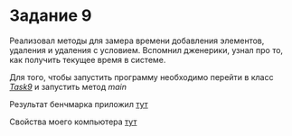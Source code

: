 # Задание 9

Реализовал методы для замера времени добавления элементов, удаления
и удаления с условием. Вспомнил дженерики, узнал про то, как получить текущее время в системе.

Для того, чтобы запустить программу необходимо перейти в класс
[*Task9*](./Task9.java) и запустить метод *main*

Результат бенчмарка приложил [тут](./resources/table.png)

Свойства моего компьютера [тут](./resources/properties.png)